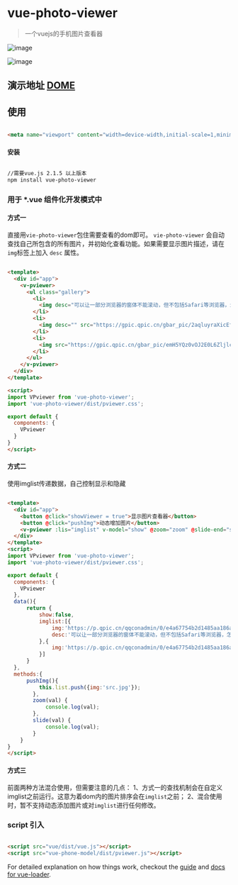 # vue-photo-viewer

>一个vuejs的手机图片查看器

![image](https://git.oschina.net/liupan520/vue-photo-viewer/raw/master/photo-viewer.jpg)

![image](https://git.oschina.net/liupan520/vue-photo-viewer/raw/master/photo-viewer-2.jpg)

## 演示地址 [DOME](http://liu-pan.cc/production)

## 使用

``` html

<meta name="viewport" content="width=device-width,initial-scale=1,minimum-scale=1,maximum-scale=1,user-scalable=0">

```

#### 安装

``` bash

//需要vue.js 2.1.5 以上版本
npm install vue-photo-viewer

```

### 用于 *.vue 组件化开发模式中

#### 方式一

直接用`vie-photo-viewer`包住需要查看的dom即可。 `vie-photo-viewer` 会自动查找自己所包含的所有图片，并初始化查看功能。如果需要显示图片描述，请在`img`标签上加入 `desc` 属性。

``` html

<template>
  <div id="app">
    <v-pviewer>
      <ul class="gallery">
        <li>
          <img desc="可以让一部分浏览器的窗体不能滚动，但不包括Safari等浏览器，怎么办呢？" src="https://p.qpic.cn/qqconadmin/0/e4a67754b2d1485aa186a4d38dbf07e1/0">
        </li>
        <li>
          <img desc="" src="https://gpic.qpic.cn/gbar_pic/2aqluyraXicEfqicaK3aV4iaib5icib78qF0eFxokIEKSewIg8hQW0kiavCQg/1000">
        </li>
        <li>
          <img src="https://gpic.qpic.cn/gbar_pic/emH5YQz0vOJ2E0L6ZljlcW9nFgQzMXtpN240iaeB7PFUhZSWvvpbtLA/1000">
        </li>
      </ul>
    </v-pviewer>
  </div>
</template>

<script>
import VPviewer from 'vue-photo-viewer';
import 'vue-photo-viewer/dist/pviewer.css';

export default {
  components: {
    VPviewer
  }
}
</script>

```

#### 方式二

使用imglist传递数据，自己控制显示和隐藏

``` html

<template>
  <div id="app">
    <button @click="showViewer = true">显示图片查看器</button>
    <button @click="pushImg">动态增加图片</button>
    <v-pviewer :lis="imglist" v-model="show" @zoom="zoom" @slide-end="slide" @slide-next="slide" @slide-pre="slide"></v-pviewer>
  </div>
</template>
<script>
import VPviewer from 'vue-photo-viewer';
import 'vue-photo-viewer/dist/pviewer.css';

export default {
  components: {
    VPviewer
  },
  data(){
      return {
          show:false,
          imglist:[{
              img:'https://p.qpic.cn/qqconadmin/0/e4a67754b2d1485aa186a4d38dbf07e1/0',
              desc:'可以让一部分浏览器的窗体不能滚动，但不包括Safari等浏览器，怎么办呢？'
          },{
              img:'https://p.qpic.cn/qqconadmin/0/e4a67754b2d1485aa186a4d38dbf07e1/0'
          }]
      }
  },
  methods:{
      pushImg(){
          this.list.push({img:'src.jpg'});
        },
        zoom(val) {
            console.log(val);
        },
        slide(val) {
            console.log(val);
        }
    }
}
</script>

```

#### 方式三

前面两种方法混合使用，但需要注意的几点：
1、方式一的查找机制会在自定义imglist之前运行。这意为着dom内的图片排序会在`imglist`之前；
2、混合使用时，暂不支持动态添加图片或对`imglist`进行任何修改。


### script 引入 

``` html

<script src="vue/dist/vue.js"></script>
<script src="vue-phone-model/dist/pviewer.js"></script>

```

For detailed explanation on how things work, checkout the [guide](http://vuejs-templates.github.io/webpack/) and [docs for vue-loader](http://vuejs.github.io/vue-loader).
